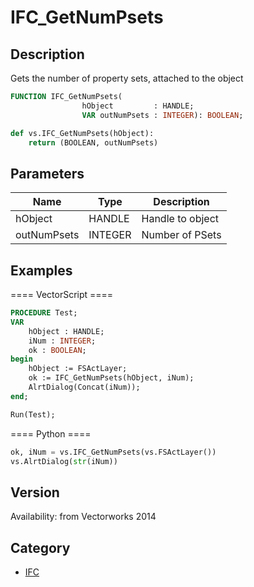 # IFC_GetNumPsets

## Description
Gets the number of property sets, attached to the object

```pascal
FUNCTION IFC_GetNumPsets(
				hObject         : HANDLE;
				VAR outNumPsets : INTEGER): BOOLEAN;
```

```python
def vs.IFC_GetNumPsets(hObject):
    return (BOOLEAN, outNumPsets)
```

## Parameters
|Name|Type|Description|
|---|---|---|
|hObject|HANDLE|Handle to object|
|outNumPsets|INTEGER|Number of PSets|

## Examples
==== VectorScript ====
```pascal
PROCEDURE Test;
VAR
	hObject : HANDLE;
	iNum : INTEGER;
	ok : BOOLEAN;
begin
	hObject := FSActLayer;
	ok := IFC_GetNumPsets(hObject, iNum);
	AlrtDialog(Concat(iNum));
end;

Run(Test);
```
==== Python ====
```python
ok, iNum = vs.IFC_GetNumPsets(vs.FSActLayer())
vs.AlrtDialog(str(iNum))
```

## Version
Availability: from Vectorworks 2014

## Category
* [IFC](../Categories/IFC.md)
